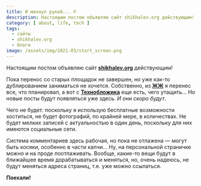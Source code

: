 ```yaml
---
title: И махнул рукой... ©
description: Настоящим постом объявляю сайт shikhalev.org действующим!
category: [ about, life, tech ]
tags:
  - сайты
  - shikhalev.org
  - блоги
image: /assets/img/2021-03/start_screen.png
---
```

Настоящим постом объявляю сайт **[shikhalev.org][this]** действующим!

Пока перенос со старых площадок не завершен, но уже как-то дублированием заниматься не хочется.
Собственно, из **[ЖЖ][lj]** я перенес все, что планировал, а вот с **[Технобложика][bs]** еще есть,
чего утащить... Но новые посты будут появляться уже здесь. *И они скоро будут*.

Чего не будет: поскольку я использую бесплатные возможности хоститься, не будет фотографий,
по крайней мере, в количествах. Не будет мелких записей с актуальностью в один день, поскольку
для них имеются социальные сети.

Система комментариев здесь рабочая, но пока не отлажена — могут быть косяки, особенно в части капчи...
Ну, на персональной страничке можно и на проде поотлаживать. Вообще, какие-то вещи будут в ближайшее
время дорабатываться и меняться, но, очень надеюсь, не будут меняться адреса страниц, т.е. уже можно
ссылаться.

**Поехали!**


[this]: https://shikhalev.org "Блог. Склад текстов. И прочее городу и миру…"
[lj]: https://iwsrus.livejournal.com/ "Иван Шихалев — ЖЖ"
[bs]: https://bs.shikhalev.org/ "Иван Шихалев"
